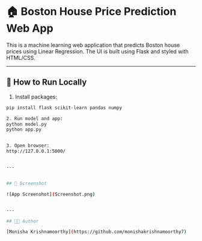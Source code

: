 # 🏠 Boston House Price Prediction Web App

This is a machine learning web application that predicts Boston house prices using Linear Regression. The UI is built using Flask and styled with HTML/CSS.

---

## 🚀 How to Run Locally

1. Install packages:
```bash
pip install flask scikit-learn pandas numpy

2. Run model and app:
python model.py
python app.py


3. Open browser:
http://127.0.0.1:5000/


---


## 📸 Screenshot

![App Screenshot](Screenshot.png)


---

## 👩‍💻 Author

[Monisha Krishnamoorthy](https://github.com/monishakrishnamoorthy7)
